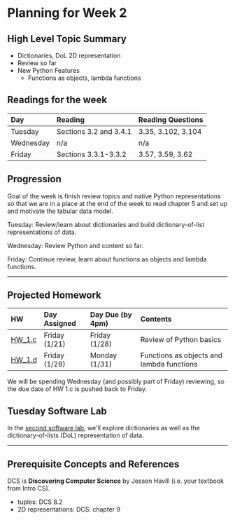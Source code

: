 # Planning for Week 2

## High Level Topic Summary

  - Dictionaries, DoL 2D representation
  - Review so far
  - New Python Features
      - Functions as objects, lambda functions

## Readings for the week

Day        | Reading      | Reading Questions
:--------- |:-------------|:----------------------------------
Tuesday    | Sections 3.2 and 3.4.1| 3.35, 3.102, 3.104
Wednesday  | n/a          | n/a
Friday     | Sections 3.3.1-3.3.2  | 3.57, 3.59, 3.62

## Progression

Goal of the week is finish review topics and native Python representations so that we are in a place at the end of the week to read chapter 5 and set up and motivate the tabular data model.

Tuesday: Review/learn about dictionaries and build dictionary-of-list representations of data.  

Wednesday: Review Python and content so far.

Friday: Continue review, learn about functions as objects and lambda functions.

---

## Projected Homework

HW | Day Assigned  | Day Due (by 4pm) | Contents
:--|:--------|:--------|:------------
[HW_1.c](../hw/HW_1.c/README.md) | Friday (1/21) | Friday (1/28) | Review of Python basics
[HW_1.d](../hw/HW_1.d/README.md) | Friday (1/28) | Monday (1/31) | Functions as objects and lambda functions

We will be spending Wednesday (and possibly part of Friday) reviewing, so the due date of HW 1.c is pushed back to Friday.

## Tuesday Software Lab

In the [second software lab](../sw_lab/lab_02/swlab_02.md), we'll explore dictionaries as well as the dictionary-of-lists (DoL) representation of data.

---

## Prerequisite Concepts and References

DCS is **Discovering Computer Science** by Jessen Havill (i.e. your textbook from Intro CS).

- tuples: DCS 8.2
- 2D representations: DCS: chapter 9
